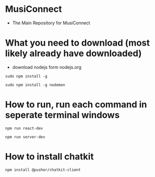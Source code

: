 # MusiConnect
- The Main Repository for MusiConnect

# What you need to download (most likely already have downloaded)
- download nodejs form nodejs.org
```
sudo npm install -g

sudo npm install -g nodemon
```

# How to run, run each command in seperate terminal windows
```
npm run react-dev

npm run server-dev
```

# How to install chatkit 
```
npm install @pusher/chatkit-client

